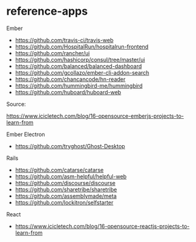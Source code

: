 # reference-apps

Ember

- https://github.com/travis-ci/travis-web
- https://github.com/HospitalRun/hospitalrun-frontend
- https://github.com/rancher/ui
- https://github.com/hashicorp/consul/tree/master/ui
- https://github.com/balanced/balanced-dashboard
- https://github.com/gcollazo/ember-cli-addon-search
- https://github.com/chancancode/hn-reader
- https://github.com/hummingbird-me/hummingbird
- https://github.com/huboard/huboard-web

Source:

https://www.icicletech.com/blog/16-opensource-emberjs-projects-to-learn-from

Ember Electron

- https://github.com/tryghost/Ghost-Desktop

Rails

- https://github.com/catarse/catarse
- https://github.com/asm-helpful/helpful-web
- https://github.com/discourse/discourse
- https://github.com/sharetribe/sharetribe
- https://github.com/assemblymade/meta
- https://github.com/lockitron/selfstarter

React

- https://www.icicletech.com/blog/16-opensource-reactjs-projects-to-learn-from
